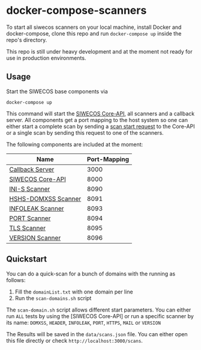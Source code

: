 # docker-compose-scanners

To start all siwecos scanners on your local machine, install Docker and docker-compose,
clone this repo and run `docker-compose up` inside the repo's directory.

This repo is still under heavy development and at the moment not ready for use in production environments.


## Usage
Start the SIWECOS base components via

```
docker-compose up
```

This command will start the [SIWECOS Core-API](https://github.com/SIWECOS/siwecos-core-api), all scanners and a callback server.
All components get a port mapping to the host system so one can either start a complete scan by sending a [scan start request](https://github.com/SIWECOS/siwecos-core-api/tree/develop#request-interface) to the Core-API or a single scan by sending this request to one of the scanners.


The following components are included at the moment:

| Name                                                                  | Port-Mapping |
| --------------------------------------------------------------------- | ------------ |
| [Callback Server](https://github.com/SIWECOS/callback-server)         | 3000         |
| [SIWECOS Core-API](https://github.com/SIWECOS/siwecos-core-api)       | 8000         |
| [INI-S Scanner](https://github.com/SIWECOS/Ini-S-Scanner)             | 8090         |
| [HSHS-DOMXSS Scanner](https://github.com/SIWECOS/HSHS-DOMXSS-Scanner) | 8091         |
| [INFOLEAK Scanner](https://github.com/SIWECOS/InfoLeak-Scanner)       | 8093         |
| [PORT Scanner](https://github.com/SIWECOS/WS-Port-Scanner)            | 8094         |
| [TLS Scanner](https://github.com/SIWECOS/WS-TLS-Scanner)              | 8095         |
| [VERSION Scanner](https://github.com/SIWECOS/Version-Scanner)         | 8096         |

## Quickstart
You can do a quick-scan for a bunch of domains with the running as follows:

1. Fill the `domainList.txt` with one domain per line
2. Run the `scan-domains.sh` script

The `scan-domain.sh` script allows different start parameters.
You can either run `ALL` tests by using the [SIWECOS Core-API] or run a specific scanner by its name: `DOMXSS`, `HEADER`, `INFOLEAK`, `PORT`, `HTTPS`, `MAIL` or `VERSION`

The Results will be saved in the `data/scans.json` file.
You can either open this file directly or check `http://localhost:3000/scans`.
